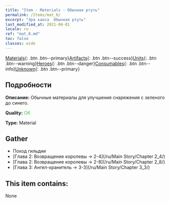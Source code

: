 ```yaml
---
title: "Item - Materials - Обычная ртуть"
permalink: /Items/mat_8/
excerpt: "Эра хаоса  Обычная ртуть"
last_modified_at: 2021-04-01
locale: ru
ref: "mat_8.md"
toc: false
classes: wide
---
```

 [Materials](/ru/Items/){: .btn .btn--primary}[Artifacts](/ru/Items/Artifacts/){: .btn .btn--success}[Units](/ru/Items/Units/){: .btn .btn--warning}[Heroes](/ru/Items/Heroes/){: .btn .btn--danger}[Consumables](/ru/Items/Consumables/){: .btn .btn--info}[Unknown](/ru/Items/Unknown/){: .btn .btn--primary}

## Подробности
 **Описание:** Обычные материалы для улучшения снаряжения c зеленого до синего.

 **Quality:** <span style="color: #32CD32">OK</span>

 **Type:** Material

## Gather

*    Поход гильдии 
*    [Глава 2: Возвращение королевы -> 2-4](/ru/Main Story/Chapter 2_4/) 
*    [Глава 2: Возвращение королевы -> 2-8](/ru/Main Story/Chapter 2_8/) 
*    [Глава 3: Ангел-хранитель -> 3-3](/ru/Main Story/Chapter 3_3/) 

## This item contains:

  None

